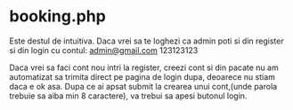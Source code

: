 # booking.php


Este destul de intuitiva.
Daca vrei sa te loghezi ca admin poti si din register si din login cu contul:
admin@gmail.com
123123123

Daca vrei sa faci cont nou intri la register, creezi cont si din pacate nu am automatizat sa trimita direct pe pagina de login dupa, deoarece nu stiam daca e ok asa.
Dupa ce ai apsat submit la crearea unui cont,(unde parola trebuie sa aiba min 8 caractere), va trebui sa apesi butonul login.
